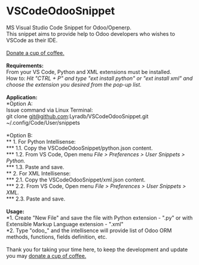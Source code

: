 # VSCodeOdooSnippet
MS Visual Studio Code Snippet for Odoo/Openerp.
<br/>
This snippet aims to provide help to Odoo developers who wishes to VSCode as their IDE.
<br/>
<br/>
<a href="https://www.paypal.com/cgi-bin/webscr?cmd=_donations&business=U2VV4BHMLAD8L&lc=PH&item_name=github%2fdonate4dev&item_number=%40lyradb%2fvscode&currency_code=PHP&bn=PP%2dDonationsBF%3abtn_donateCC_LG%2egif%3aNonHosted" title="Your donation is highly appreciated." style="text-decoration:underline;" target="_blank" >Donate a cup of coffee.</a>
<br/>
<br/>
<b>Requirements:</b><br/>
From your VS Code, Python and XML extensions must be installed.<br/>
  How to: <i>Hit "CTRL + P" and type "ext install python" or "ext install xml" and choose the extension you desired from the pop-up list.</i>
<br/>
<br/>
<b>Application:</b><br/>
  *Option A:<br/>
    Issue command via Linux Terminal:<br/>
      git clone git@github.com:Lyradb/VSCodeOdooSnippet.git ~/.config/Code/User/snippets
  <br/>
  <br/>
  *Option B:<br/>
  **  1. For Python Intellisense:<br/>
  ***    1.1. Copy the VSCodeOdooSnippet/python.json content.<br/>
  ***    1.2. From VS Code, Open menu <i>File > Preferences > User Snippets > Python.</i><br/>
  ***    1.3. Paste and save.
  <br/>
  **  2. For XML Intellisense:<br/>
  ***    2.1. Copy the VSCodeOdooSnippet/xml.json content.<br/>
  ***    2.2. From VS Code, Open menu <i>File > Preferences > User Snippets > XML.</i><br/>
  ***    2.3. Paste and save.
<br/>
<br/>
<b>Usage:</b><br/>
*1. Create "New File" and save the file with Python extension - ".py" or with Extensible Markup Language extension - ".xml"
<br/>
*2. Type "odoo_" and the intellisence will provide list of Odoo ORM methods, functions, fields definition, etc.
<br/>
<br/>
Thank you for taking your time here, to keep the development and update you may <a href="https://www.paypal.com/cgi-bin/webscr?cmd=_donations&business=U2VV4BHMLAD8L&lc=PH&item_name=github%2fdonate4dev&item_number=%40lyradb%2fvscode&currency_code=PHP&bn=PP%2dDonationsBF%3abtn_donateCC_LG%2egif%3aNonHosted" title="Your donation is highly appreciated." style="text-decoration:underline;" target="_blank" >donate a cup of coffee.</a>
